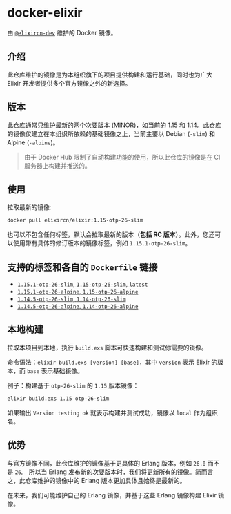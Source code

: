 # docker-elixir

由 [`@elixircn-dev`](https://github.com/elixircn-dev) 维护的 Docker 镜像。

## 介绍

此仓库维护的镜像是为本组织旗下的项目提供构建和运行基础，同时也为广大 Elixir 开发者提供多个官方镜像之外的新选择。

## 版本

此仓库通常只维护最新的两个次要版本 (MINOR)，如当前的 1.15 和 1.14。此仓库的镜像仅建立在本组织所依赖的基础镜像之上，当前主要以 Debian (`-slim`) 和 Alpine (`-alpine`)。

>由于 Docker Hub 限制了自动构建功能的使用，所以此仓库的镜像是在 CI 服务器上构建并推送的。

## 使用

拉取最新的镜像:

```bash
docker pull elixircn/elixir:1.15-otp-26-slim
```

也可以不包含任何标签，默认会拉取最新的版本（**包括 RC 版本**）。此外，您还可以使用带有具体的修订版本的镜像标签，例如 `1.15.1-otp-26-slim`。

## 支持的标签和各自的 `Dockerfile` 链接

- [`1.15.1-otp-26-slim`, `1.15-otp-26-slim`, `latest`](https://github.com/elixircn-dev/docker-elixir/blob/main/1.15/otp-26-slim/Dockerfile)
- [`1.15.1-otp-26-alpine`, `1.15-otp-26-alpine`](https://github.com/elixircn-dev/docker-elixir/blob/main/1.15/otp-26-alpine/Dockerfile)
- [`1.14.5-otp-26-slim`, `1.14-otp-26-slim`](https://github.com/elixircn-dev/docker-elixir/blob/main/1.14/otp-26-slim/Dockerfile)
- [`1.14.5-otp-26-alpine`, `1.14-otp-26-alpine`](https://github.com/elixircn-dev/docker-elixir/blob/main/1.14/otp-26-alpine/Dockerfile)

## 本地构建

拉取本项目到本地，执行 `build.exs` 脚本可快速构建和测试你需要的镜像。

命令语法：`elixir build.exs [version] [base]`，其中 `version` 表示 Elixir 的版本，而 `base` 表示基础镜像。

例子：构建基于 `otp-26-slim` 的 `1.15` 版本镜像：

```bash
elixir build.exs 1.15 otp-26-slim
```

如果输出 `Version testing ok` 就表示构建并测试成功，镜像以 `local` 作为组织名。

## 优势

与官方镜像不同，此仓库维护的镜像基于更具体的 Erlang 版本，例如 `26.0` 而不是 `26`。 所以当 Erlang 发布新的次要版本时，我们将更新所有的镜像。简而言之，此仓库维护的镜像中的 Erlang 版本更加具体且始终是最新的。

在未来，我们可能维护自己的 Erlang 镜像，并基于这些 Erlang 镜像构建 Elixir 镜像。
